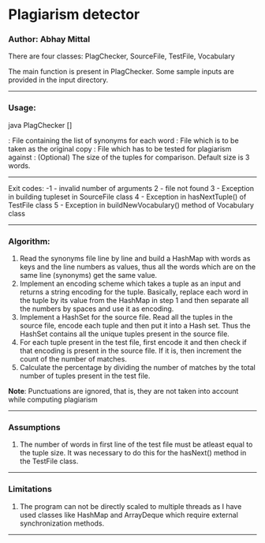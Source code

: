 # Plagiarism detector
### Author: Abhay Mittal

There are four classes: PlagChecker, SourceFile, TestFile, Vocabulary

The main function is present in PlagChecker. 
Some sample inputs are provided in the input directory.

-------------------------------------------------------------------------------
### Usage:

java PlagChecker <synonymFile> <sourceFile> <testFile> [<tupleSize>]

<synonymFile> : File containing the list of synonyms for each word
<sourceFile>  : File which is to be taken as the original copy
<testFile>    : File which has to be tested for plagiarism against <sourceFile>
<tupleSize>   : (Optional) The size of the tuples for comparison. Default size is 3 words.

--------------------------------------------------------------------------------
Exit codes: 
-1 - invalid number of arguments
2 - file not found
3 - Exception in building tupleset in SourceFile class
4 - Exception in hasNextTuple() of TestFile class
5 - Exception in buildNewVocabulary() method of Vocabulary class

--------------------------------------------------------------------------------
### Algorithm:
1. Read the synonyms file line by line and build a HashMap with words as keys and the line numbers as values, thus all the words which are on the same line  (synonyms) get the same value.
2. Implement an encoding scheme which takes a tuple as an input and returns a string encoding for the tuple. Basically, replace each word in the tuple by its value from the HashMap in step 1 and then separate all the numbers by spaces and use it as encoding.
3. Implement a HashSet for the source file. Read all the tuples in the source file, encode each tuple and then put it into a Hash set. Thus the HashSet contains all the unique tuples present in the source file.
4. For each tuple present in the test file, first encode it and then check if that encoding is present in the source file. If it is, then increment the count of the number of matches.
5. Calculate the percentage by dividing the number of matches by the total number of tuples present in the test file.

__Note__: Punctuations are ignored, that is, they are not taken into account while computing plagiarism

--------------------------------------------------------------------------------
### Assumptions
1. The number of words in first line of the test file must be atleast equal to the tuple size. It was necessary to do this for the hasNext() method in the TestFile class. 

--------------------------------------------------------------------------------
### Limitations
1. The program can not be directly scaled to multiple threads as I have used classes like HashMap and ArrayDeque which require external synchronization methods.

--------------------------------------------------------------------------------